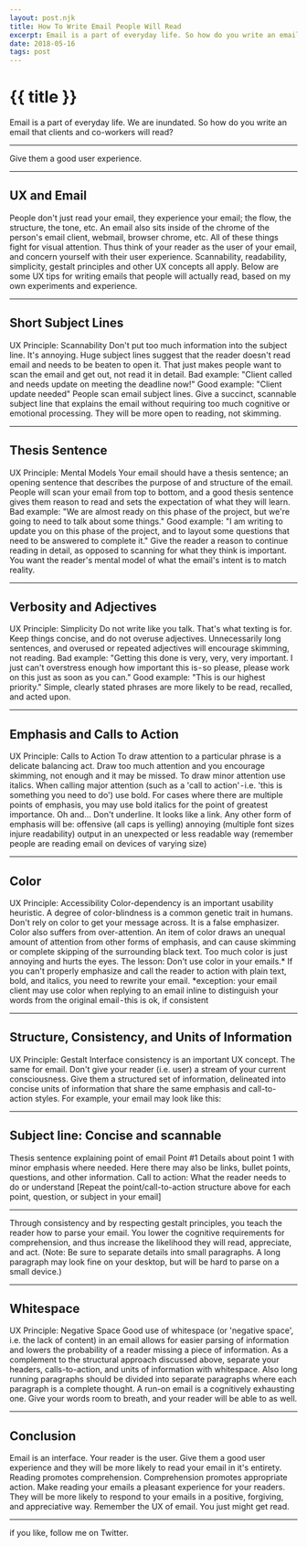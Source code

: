```yaml
---
layout: post.njk
title: How To Write Email People Will Read
excerpt: Email is a part of everyday life. So how do you write an email that clients and co-workers will read?
date: 2018-05-16
tags: post
---
```


# {{ title }}

Email is a part of everyday life. We are inundated.
So how do you write an email that clients and co-workers will read?

---

Give them a good user experience.

---

## UX and Email
People don't just read your email, they experience your email; the flow, the structure, the tone, etc. An email also sits inside of the chrome of the person's email client, webmail, browser chrome, etc. All of these things fight for visual attention.
Thus think of your reader as the user of your email, and concern yourself with their user experience. Scannability, readability, simplicity, gestalt principles and other UX concepts all apply.
Below are some UX tips for writing emails that people will actually read, based on my own experiments and experience.

---

## Short Subject Lines
UX Principle: Scannability
Don't put too much information into the subject line. It's annoying. Huge subject lines suggest that the reader doesn't read email and needs to be beaten to open it. That just makes people want to scan the email and get out, not read it in detail.
Bad example: "Client called and needs update on meeting the deadline now!"
Good example: "Client update needed"
People scan email subject lines. Give a succinct, scannable subject line that explains the email without requiring too much cognitive or emotional processing. They will be more open to reading, not skimming.

---

## Thesis Sentence
UX Principle: Mental Models
Your email should have a thesis sentence; an opening sentence that describes the purpose of and structure of the email. People will scan your email from top to bottom, and a good thesis sentence gives them reason to read and sets the expectation of what they will learn.
Bad example: "We are almost ready on this phase of the project, but we're going to need to talk about some things."
Good example: "I am writing to update you on this phase of the project, and to layout some questions that need to be answered to complete it."
Give the reader a reason to continue reading in detail, as opposed to scanning for what they think is important. You want the reader's mental model of what the email's intent is to match reality.

---

## Verbosity and Adjectives
UX Principle: Simplicity
Do not write like you talk. That's what texting is for. Keep things concise, and do not overuse adjectives. Unnecessarily long sentences, and overused or repeated adjectives will encourage skimming, not reading.
Bad example: "Getting this done is very, very, very important. I just can't overstress enough how important this is - so please, please work on this just as soon as you can."
Good example: "This is our highest priority."
Simple, clearly stated phrases are more likely to be read, recalled, and acted upon.

---

## Emphasis and Calls to Action
UX Principle: Calls to Action
To draw attention to a particular phrase is a delicate balancing act. Draw too much attention and you encourage skimming, not enough and it may be missed.
To draw minor attention use italics.
When calling major attention (such as a 'call to action' - i.e. 'this is something you need to do') use bold.
For cases where there are multiple points of emphasis, you may use bold italics for the point of greatest importance. Oh and…
Don't underline. It looks like a link.
Any other form of emphasis will be:
offensive (all caps is yelling)
annoying (multiple font sizes injure readability)
output in an unexpected or less readable way
(remember people are reading email on devices of varying size)

---

## Color
UX Principle: Accessibility
Color-dependency is an important usability heuristic. A degree of color-blindness is a common genetic trait in humans. Don't rely on color to get your message across. It is a false emphasizer.
Color also suffers from over-attention. An item of color draws an unequal amount of attention from other forms of emphasis, and can cause skimming or complete skipping of the surrounding black text.
Too much color is just annoying and hurts the eyes.
The lesson: Don't use color in your emails.*
If you can't properly emphasize and call the reader to action with plain text, bold, and italics, you need to rewrite your email.
*exception: your email client may use color when replying to an email inline to distinguish your words from the original email - this is ok, if consistent

---

## Structure, Consistency, and Units of Information
UX Principle: Gestalt
Interface consistency is an important UX concept. The same for email. Don't give your reader (i.e. user) a stream of your current consciousness. Give them a structured set of information, delineated into concise units of information that share the same emphasis and call-to-action styles.
For example, your email may look like this:

---

## Subject line: Concise and scannable
Thesis sentence explaining point of email
Point #1
Details about point 1 with minor emphasis where needed. Here there may also be links, bullet points, questions, and other information.
Call to action: What the reader needs to do or understand
[Repeat the point/call-to-action structure above for each point, question, or subject in your email]

---

Through consistency and by respecting gestalt principles, you teach the reader how to parse your email. You lower the cognitive requirements for comprehension, and thus increase the likelihood they will read, appreciate, and act.
(Note: Be sure to separate details into small paragraphs. A long paragraph may look fine on your desktop, but will be hard to parse on a small device.)

---

## Whitespace
UX Principle: Negative Space
Good use of whitespace (or 'negative space', i.e. the lack of content) in an email allows for easier parsing of information and lowers the probability of a reader missing a piece of information.
As a complement to the structural approach discussed above, separate your headers, calls-to-action, and units of information with whitespace. Also long running paragraphs should be divided into separate paragraphs where each paragraph is a complete thought.
A run-on email is a cognitively exhausting one. Give your words room to breath, and your reader will be able to as well.

---

## Conclusion
Email is an interface. Your reader is the user. Give them a good user experience and they will be more likely to read your email in it's entirety. Reading promotes comprehension. Comprehension promotes appropriate action.
Make reading your emails a pleasant experience for your readers. They will be more likely to respond to your emails in a positive, forgiving, and appreciative way.
Remember the UX of email. You just might get read.

---

if you like, follow me on Twitter.